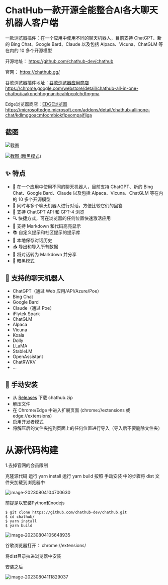 # ChatHub一款开源全能整合AI各大聊天机器人客户端



一款浏览器插件：在一个应用中使用不同的聊天机器人，目前支持 ChatGPT、新的 Bing Chat、Google Bard、Claude 以及包括 Alpaca、Vicuna、ChatGLM 等在内的 10 多个开源模型

开源地址： https://github.com/chathub-dev/chathub

官网： https://chathub.gg/



谷歌浏览器插件地址：[谷歌浏览器应用商店](https://chrome.google.com/webstore/detail/chathub-all-in-one-chatbo/iaakpnchhognanibcahlpcplchdfmgma) https://chrome.google.com/webstore/detail/chathub-all-in-one-chatbo/iaakpnchhognanibcahlpcplchdfmgma

Edge浏览器商店：[EDGE浏览器](https://microsoftedge.microsoft.com/addons/detail/chathub-allinone-chat/kdlmggoacmfoombiokflpeompajfljga) https://microsoftedge.microsoft.com/addons/detail/chathub-allinone-chat/kdlmggoacmfoombiokflpeompajfljga



## 截图

![截图](H:/typora_images/extension.png)



[![截图 (暗黑模式)](H:/typora_images/dark.png)](https://github.com/chathub-dev/chathub/blob/main/screenshots/dark.png?raw=true)



## ✨ 特点

- 🤖 在一个应用中使用不同的聊天机器人，目前支持 ChatGPT、新的 Bing Chat、Google Bard、Claude 以及包括 Alpaca、Vicuna、ChatGLM 等在内的 10 多个开源模型
- 💬 同时与多个聊天机器人进行对话，方便比较它们的回答
- 🚀 支持 ChatGPT API 和 GPT-4 浏览
- 🔍 快捷方式，可在浏览器的任何位置快速激活应用
- 🎨 支持 Markdown 和代码高亮显示
- 📚 自定义提示和社区提示的提示库
- 💾 本地保存对话历史
- 📥 导出和导入所有数据
- 🔗 将对话转为 Markdown 并分享
- 🌙 暗黑模式

## 🤖 支持的聊天机器人

- ChatGPT（通过 Web 应用/API/Azure/Poe）
- Bing Chat
- Google Bard
- Claude（通过 Poe）
- iFlytek Spark
- ChatGLM
- Alpaca
- Vicuna
- Koala
- Dolly
- LLaMA
- StableLM
- OpenAssistant
- ChatRWKV
- ...

## 🔧 手动安装

- 从 [Releases](https://github.com/chathub-dev/chathub/releases) 下载 chathub.zip
- 解压文件
- 在 Chrome/Edge 中进入扩展页面 (chrome://extensions 或 edge://extensions)
- 启用开发者模式
- 将解压后的文件夹拖到页面上的任何位置进行导入（导入后不要删除文件夹）

# 从源代码构建



1.去掉官网的会员限制

克隆源代码
运行 yarn install
运行 yarn build
按照 手动安装 中的步骤将 dist 文件夹加载到浏览器中

![image-20230804104700630](https://imgoss.xgss.net/picgo/image-20230804104700630.png?aliyun)



前提是以安装Python和nodejs

```
$ git clone https://github.com/chathub-dev/chathub.git
$ cd chathub/
$ yarn install
$ yarn build
```



![image-20230804105648935](https://imgoss.xgss.net/picgo/image-20230804105648935.png?aliyun)

谷歌浏览器打开： chrome://extensions/

将dist目录拉进浏览器中安装

安装之后

![image-20230804111829037](https://imgoss.xgss.net/picgo/image-20230804111829037.png?aliyun)



